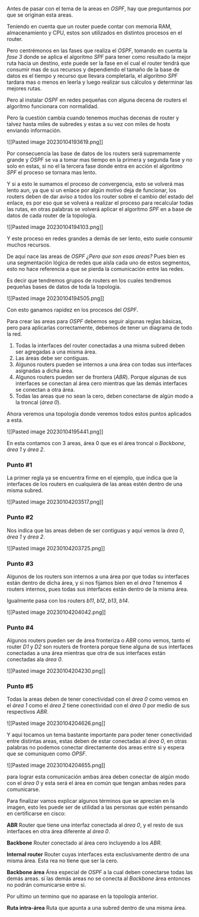 Antes de pasar con el tema de la areas en *OSPF*, hay que preguntarnos por que se originan esta areas.

Teniendo en cuenta que un router puede contar con memoria RAM, almacenamiento y CPU, estos son utilizados en distintos procesos en el router.

Pero centrémonos en las fases que realiza el *OSPF*, tomando en cuenta la *fase 3* donde se aplica el algoritmo *SPF* para tener como resultado la mejor ruta hacia un destino, este puede ser la fase en el cual el router tendrá que consumir mas de sus recursos y dependiendo el tamaño de la base de datos es el tiempo y recurso que llevara completarla, el algoritmo *SPF* tardara mas o menos en leerla y luego realizar sus cálculos y determinar las mejores rutas.

Pero al instalar *OSPF* en redes pequeñas con alguna decena de routers el algoritmo funcionara con normalidad.

Pero la cuestión cambia cuando tenemos muchas decenas de router y talvez hasta miles de subredes y estas a su vez con miles de hosts enviando información.

![[Pasted image 20230104193619.png]]

Por consecuencia las base de datos de los routers será supremamente grande y *OSPF* se va a tomar mas tiempo en la primera y segunda fase y no solo en estas, si no el la tercera fase donde entra en acción el algoritmo *SPF* el proceso se tornara mas lento.

Y si a esto le sumamos el proceso de convergencia, esto se volverá mas lento aun, ya que si un enlace por algún motivo deja de funcionar, los routers deben de dar aviso a todos los router sobre el cambio del estado del enlace, es por eso que se volverá a realizar el proceso para recalcular todas las rutas, en otras palabras se volverá aplicar el algoritmo *SPF* en a base de datos de cada router de la topología.

![[Pasted image 20230104194103.png]]

Y este proceso en redes grandes a demás de ser lento, esto suele consumir muchos recursos.

De aquí nace las areas de *OSPF* *¿Pero que son esas areas?*
Pues bien es una segmentación lógica de redes que aísla cada uno de estos segmentos, esto no hace referencia a que se pierda la comunicación entre las redes. 

Es decir que tendremos grupos de routers en los cuales tendremos pequeñas bases de datos de toda la topología.

![[Pasted image 20230104194505.png]]

Con esto ganamos rapidez en los procesos del *OSPF*.

Para crear las areas para *OSPF* debemos seguir algunas reglas básicas, pero para aplicarlas correctamente, debemos de tener un diagrama de todo la red.

1. Todas la interfaces del router conectadas a una misma subred deben ser agregadas a una misma área.
2. Las áreas debe ser contiguas.
3. Algunos routers pueden se internos a una área con todas sus interfaces asignadas a dicha área.
4. Algunos routers pueden ser de frontera (*ABR*). Porque algunas de sus interfaces se conectan al área cero mientras que las demás interfaces se conectan a otra área.
5. Todas las areas que no sean la cero, deben conectarse de algún modo a la troncal (*área 0*).

Ahora veremos una topología donde veremos todos estos puntos aplicados a esta.

![[Pasted image 20230104195441.png]]

En esta contamos con 3 areas, área 0 que es el área troncal o *Backbone*, *área 1* y *área 2*.

### Punto #1
La primer regla ya se encuentra firme en el ejemplo, que indica que la interfaces de los routers en cualquiera de las areas estén dentro de una misma subred.

![[Pasted image 20230104203517.png]]

### Punto #2
Nos indica que las areas deben de ser contiguas y aquí vemos la *área 0*, *área 1* y *área 2*.

![[Pasted image 20230104203725.png]]

### Punto #3
Algunos de los routers son internos a una área por que todas su interfaces están dentro de dicha área, y si nos fijamos bien en el *área 1* tenemos 4 routers internos, pues todas sus interfaces están dentro de la misma área.

Igualmente pasa con los routers *b11*, *b12*, *b13*, *b14*.

![[Pasted image 20230104204042.png]]

### Punto #4
Algunos routers pueden ser de área fronteriza o *ABR* como vemos, tanto el router *D1* y *D2* son routers de frontera porque tiene alguna de sus interfaces conectadas a una área mientras que otra de sus interfaces están conectadas ala *área 0*.

![[Pasted image 20230104204230.png]]

### Punto #5
Todas la areas deben de tener conectividad con el *área 0* como vemos en el *área 1* como el *área 2* tiene conectividad con el *área 0* por medio de sus respectivos *ABR*.

![[Pasted image 20230104204626.png]]

Y aquí tocamos un tema bastante importante para poder tener conectividad entre distintas areas, estas deben de estar conectadas al *área 0*, en otras palabras no podemos conectar directamente dos areas entre si y espera que se comuniquen como *OPSF*.

![[Pasted image 20230104204655.png]]

para lograr esta comunicación ambas área deben conectar de algún modo con el *área 0* y esta será el área en común que tengan ambas redes para comunicarse.

Para finalizar vamos explicar algunos términos que se aprecian en la imagen, esto les puede ser de utilidad a las personas que estén pensando en certificarse en cisco:

**ABR**
Router que tiene una interfaz conectada al *área 0*, y el resto de sus interfaces en otra área diferente al *área 0*.

**Backbone**
Router conectado al área cero incluyendo a los *ABR*.

**Internal router**
Router cuyas interfaces esta exclusivamente dentro de una misma área. Esta rea no tiene que ser la cero.

**Backbone área**
Área especial de *OSPF* a la cual deben conectarse todas las demás areas. si las demás areas no se conecta al *Backbone* área entonces no podrán comunicarse entre si.

Por ultimo un termino que no aparase en la topología anterior.

**Ruta intra-área**
Ruta que apunta a una subred dentro de una misma área.











